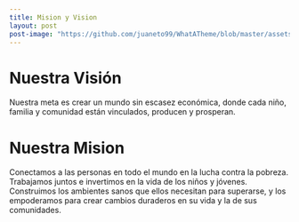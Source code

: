 ```yaml
---
title: Mision y Vision
layout: post
post-image: "https://github.com/juaneto99/WhatATheme/blob/master/assets/images/portada.jpg?raw=true"
---
```



# Nuestra Visión

Nuestra meta es crear un mundo sin escasez económica, donde cada niño, familia y comunidad están vinculados, producen y prosperan.


# Nuestra Mision

Conectamos a las personas en todo el mundo en la lucha contra la pobreza. Trabajamos juntos e invertimos en la vida de los niños y jóvenes. Construimos los ambientes sanos que ellos necesitan para superarse, y los empoderamos para crear cambios duraderos en su vida y la de sus comunidades.

